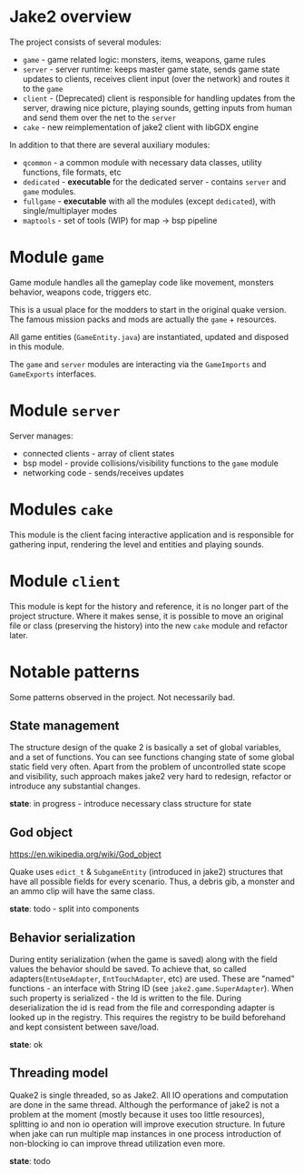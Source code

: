 # Jake2 overview

The project consists of several modules:

  * `game` - game related logic: monsters, items, weapons, game rules
  * `server` - server runtime: keeps master game state, sends game state updates to clients, receives client input 
  (over the network) and routes it to the `game`
  * `client` - (Deprecated) client is responsible for handling updates from the server, drawing nice picture, playing sounds,
  getting inputs from human and send them over the net to the `server`
  * `cake` - new reimplementation of jake2 client with libGDX engine
  
In addition to that there are several auxiliary modules:

  * `qcommon` - a common module with necessary data classes, utility functions, file formats, etc
  * `dedicated` - **executable** for the dedicated server - contains `server` and `game` modules.
  * `fullgame` - **executable** with all the modules (except `dedicated`), with single/multiplayer modes
  * `maptools` - set of tools (WIP) for map -> bsp pipeline

# Module `game`

Game module handles all the gameplay code like movement, monsters behavior, weapons code, triggers etc.

This is a usual place for the modders to start in the original quake version.
The famous mission packs and mods are actually the `game` + resources.

All game entities (`GameEntity.java`) are instantiated, updated and disposed in this module.

The `game` and `server` modules are interacting via the `GameImports` and `GameExports` interfaces.

# Module `server`

Server manages:

* connected clients - array of client states
* bsp model - provide collisions/visibility functions to the `game` module
* networking code - sends/receives updates

# Modules `cake`

This module is the client facing interactive application and is responsible for gathering input, rendering the level and entities and playing sounds.

# Module `client`

This module is kept for the history and reference, it is no longer part of the project structure.
Where it makes sense, it is possible to move an original file or class (preserving the history) into the new `cake` module and refactor later.


# Notable patterns

Some patterns observed in the project. Not necessarily bad.

## State management

The structure design of the quake 2 is basically a set of global variables, and a set of functions.
You can see functions changing state of some global static field very often. 
Apart from the problem of uncontrolled state scope and visibility, such approach makes jake2 very hard to redesign, refactor or introduce any substantial changes.

**state**: in progress - introduce necessary class structure for state 

## God object
https://en.wikipedia.org/wiki/God_object

Quake uses `edict_t` & `SubgameEntity` (introduced in jake2) structures that have all possible fields for every scenario.
Thus, a debris gib, a monster and an ammo clip will have the same class.

**state**: todo - split into components

## Behavior serialization

During entity serialization (when the game is saved) along with the field values the behavior should be saved.
To achieve that, so called adapters(`EntUseAdapter`, `EntTouchAdapter`, etc) are used.
These are "named" functions - an interface with String ID (see `jake2.game.SuperAdapter`).
When such property is serialized - the Id is written to the file.
During deserialization the id is read from the file and corresponding adapter is looked up in the registry.
This requires the registry to be build beforehand and kept consistent between save/load.

**state**: ok

## Threading model

Quake2 is single threaded, so as Jake2. All IO operations and computation are done in the same thread.
Although the performance of jake2 is not a problem at the moment (mostly because it uses too little resources),
splitting io and non io operation will improve execution structure.
In future when jake can run multiple map instances in one process
introduction of non-blocking io can improve thread utilization even more.

**state**: todo
